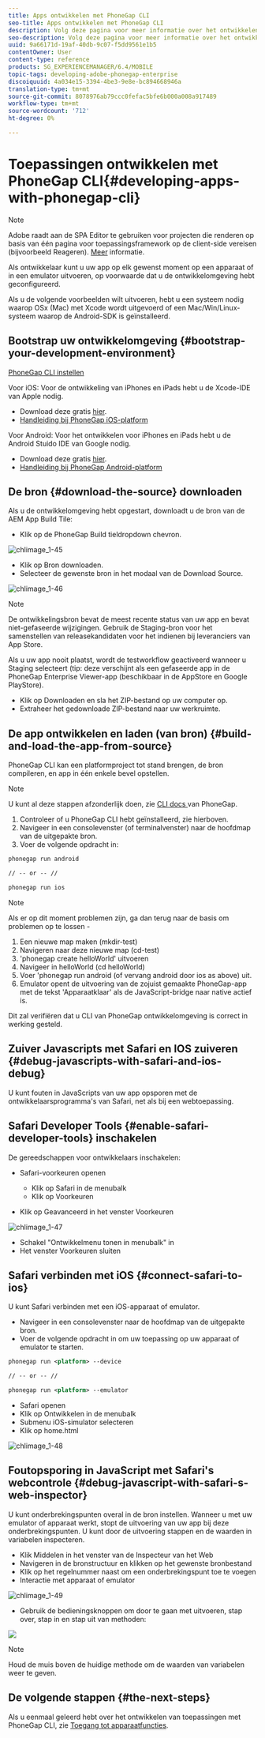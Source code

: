 ```yaml
---
title: Apps ontwikkelen met PhoneGap CLI
seo-title: Apps ontwikkelen met PhoneGap CLI
description: Volg deze pagina voor meer informatie over het ontwikkelen van toepassingen met PhoneGap CLI.
seo-description: Volg deze pagina voor meer informatie over het ontwikkelen van toepassingen met PhoneGap CLI.
uuid: 9a66171d-19af-40db-9c07-f5dd9561e1b5
contentOwner: User
content-type: reference
products: SG_EXPERIENCEMANAGER/6.4/MOBILE
topic-tags: developing-adobe-phonegap-enterprise
discoiquuid: 4a034e15-3394-4be3-9e8e-bc894668946a
translation-type: tm+mt
source-git-commit: 8078976ab79ccc0fefac5bfe6b000a008a917489
workflow-type: tm+mt
source-wordcount: '712'
ht-degree: 0%

---
```



# Toepassingen ontwikkelen met PhoneGap CLI{#developing-apps-with-phonegap-cli}

>[!NOTE]
>
>Adobe raadt aan de SPA Editor te gebruiken voor projecten die renderen op basis van één pagina voor toepassingsframework op de client-side vereisen (bijvoorbeeld Reageren). [Meer](/help/sites-developing/spa-overview.md) informatie.

Als ontwikkelaar kunt u uw app op elk gewenst moment op een apparaat of in een emulator uitvoeren, op voorwaarde dat u de ontwikkelomgeving hebt geconfigureerd.

Als u de volgende voorbeelden wilt uitvoeren, hebt u een systeem nodig waarop OSx (Mac) met Xcode wordt uitgevoerd of een Mac/Win/Linux-systeem waarop de Android-SDK is geïnstalleerd.

## Bootstrap uw ontwikkelomgeving {#bootstrap-your-development-environment}

[PhoneGap CLI instellen](https://docs.phonegap.com/en/4.0.0/guide_cli_index.md.html#The%20Command-Line%20Interface)

Voor iOS: Voor de ontwikkeling van iPhones en iPads hebt u de Xcode-IDE van Apple nodig.

* Download deze gratis [hier](https://developer.apple.com/xcode/downloads/).
* [Handleiding bij PhoneGap iOS-platform](https://docs.phonegap.com/en/4.0.0/guide_platforms_ios_index.md.html#iOS%20Platform%20Guide)

Voor Android: Voor het ontwikkelen voor iPhones en iPads hebt u de Android Stuido IDE van Google nodig.

* Download deze gratis [hier](https://developer.android.com/sdk/index.html).
* [Handleiding bij PhoneGap Android-platform](https://docs.phonegap.com/en/4.0.0/guide_platforms_android_index.md.html#Android%20Platform%20Guide)

## De bron {#download-the-source} downloaden

Als u de ontwikkelomgeving hebt opgestart, downloadt u de bron van de AEM App Build Tile:

* Klik op de PhoneGap Build tieldropdown chevron.

![chlimage_1-45](assets/chlimage_1-45.png)

* Klik op Bron downloaden.
* Selecteer de gewenste bron in het modaal van de Download Source.

![chlimage_1-46](assets/chlimage_1-46.png)

>[!NOTE]
>
>De ontwikkelingsbron bevat de meest recente status van uw app en bevat niet-gefaseerde wijzigingen. Gebruik de Staging-bron voor het samenstellen van releasekandidaten voor het indienen bij leveranciers van App Store.
>
>Als u uw app nooit plaatst, wordt de testworkflow geactiveerd wanneer u Staging selecteert (tip: deze verschijnt als een gefaseerde app in de PhoneGap Enterprise Viewer-app (beschikbaar in de AppStore en Google PlayStore).

* Klik op Downloaden en sla het ZIP-bestand op uw computer op.
* Extraheer het gedownloade ZIP-bestand naar uw werkruimte.

## De app ontwikkelen en laden (van bron) {#build-and-load-the-app-from-source}

PhoneGap CLI kan een platformproject tot stand brengen, de bron compileren, en app in één enkele bevel opstellen.

>[!NOTE]
>
>U kunt al deze stappen afzonderlijk doen, zie [CLI docs ](https://phonegap.com/blog/2014/11/13/phonegap-cli-3-6-3/) van PhoneGap.

1. Controleer of u PhoneGap CLI hebt geïnstalleerd, zie hierboven.
1. Navigeer in een consolevenster (of terminalvenster) naar de hoofdmap van de uitgepakte bron.
1. Voer de volgende opdracht in:

```xml
phonegap run android

// -- or -- //

phonegap run ios
```

>[!NOTE]
>
>Als er op dit moment problemen zijn, ga dan terug naar de basis om problemen op te lossen -
>
>1. Een nieuwe map maken (mkdir-test)
>1. Navigeren naar deze nieuwe map (cd-test)
>1. &#39;phonegap create helloWorld&#39; uitvoeren
>1. Navigeer in helloWorld (cd helloWorld)
>1. Voer &#39;phonegap run android (of vervang android door ios as above) uit.
>1. Emulator opent de uitvoering van de zojuist gemaakte PhoneGap-app met de tekst &#39;Apparaatklaar&#39; als de JavaScript-bridge naar native actief is.

>
>
Dit zal verifiëren dat u CLI van PhoneGap ontwikkelomgeving is correct in werking gesteld.

## Zuiver Javascripts met Safari en IOS zuiveren {#debug-javascripts-with-safari-and-ios-debug}

U kunt fouten in JavaScripts van uw app opsporen met de ontwikkelaarsprogramma&#39;s van Safari, net als bij een webtoepassing.

## Safari Developer Tools {#enable-safari-developer-tools} inschakelen

De gereedschappen voor ontwikkelaars inschakelen:

* Safari-voorkeuren openen

   * Klik op Safari in de menubalk
   * Klik op Voorkeuren

* Klik op Geavanceerd in het venster Voorkeuren

![chlimage_1-47](assets/chlimage_1-47.png)

* Schakel &quot;Ontwikkelmenu tonen in menubalk&quot; in
* Het venster Voorkeuren sluiten

## Safari verbinden met iOS {#connect-safari-to-ios}

U kunt Safari verbinden met een iOS-apparaat of emulator.

* Navigeer in een consolevenster naar de hoofdmap van de uitgepakte bron.
* Voer de volgende opdracht in om uw toepassing op uw apparaat of emulator te starten.

```xml
phonegap run <platform> --device

// -- or -- //

phonegap run <platform> --emulator
```

* Safari openen
* Klik op Ontwikkelen in de menubalk
* Submenu iOS-simulator selecteren
* Klik op home.html

![chlimage_1-48](assets/chlimage_1-48.png)

## Foutopsporing in JavaScript met Safari&#39;s webcontrole {#debug-javascript-with-safari-s-web-inspector}

U kunt onderbrekingspunten overal in de bron instellen. Wanneer u met uw emulator of apparaat werkt, stopt de uitvoering van uw app bij deze onderbrekingspunten. U kunt door de uitvoering stappen en de waarden in variabelen inspecteren.

* Klik Middelen in het venster van de Inspecteur van het Web
* Navigeren in de bronstructuur en klikken op het gewenste bronbestand
* Klik op het regelnummer naast om een onderbrekingspunt toe te voegen
* Interactie met apparaat of emulator

![chlimage_1-49](assets/chlimage_1-49.png)

* Gebruik de bedieningsknoppen om door te gaan met uitvoeren, stap over, stap in en stap uit van methoden:

![](do-not-localize/chlimage_1-4.png)

>[!NOTE]
>
>Houd de muis boven de huidige methode om de waarden van variabelen weer te geven.

## De volgende stappen {#the-next-steps}

Als u eenmaal geleerd hebt over het ontwikkelen van toepassingen met PhoneGap CLI, zie [Toegang tot apparaatfuncties](/help/mobile/phonegap-access-device-features.md).

